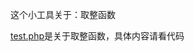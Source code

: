 
这个小工具关于：取整函数


[test.php](https://github.com/kamly/phptool/blob/master/取整函数/test.php)是关于取整函数，具体内容请看代码





